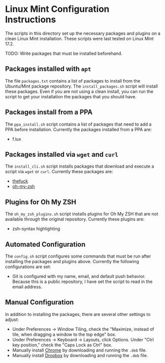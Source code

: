 # Linux Mint Configuration Instructions

The scripts in this directory set up the necessary packages and plugins on a
clean Linux Mint installation. These scripts were last tested on Linux Mint
17.2.

TODO: Write packages that must be installed beforehand.

## Packages installed with `apt`

The file `packages.txt` contains a list of packages to install from the
Ubuntu/Mint package repository. The `install_packages.sh` script will install
these packages. Even if you are not using a clean install, you can run the
script to get your installation the packages that you should have.

## Packages install from a PPA

The `ppa_install.sh` script contains a list of packages that need to add a PPA
before installation. Currently the packages installed from a PPA are:

* f.lux

## Packages installed via `wget` and `curl`

The `install_cli.sh` script installs packages that download and execute a script
via `wget` or `curl`. Currently these packages are:

* [thefuck](https://www.github.com/nvbn/thefuck)
* [oh-my-zsh](https://www.github.com/robbyrussell/oh-my-zsh)

## Plugins for Oh My ZSH

The `oh_my_zsh_plugins.sh` script installs plugins for Oh My ZSH that are not
available through the original repository. Currently these plugins are:

* zsh-syntax highlighting

## Automated Configuration

The `config.sh` script configures some commands that must be run after
installing the packages and plugins above. Currently the following
configurations are set:

* Git is configured with my name, email, and default push behavior. Because this
  is a public repository, I have set the script to read in the email address.

## Manual Configuration

In addition to installing the packages, there are several other settings to
adjust:

* Under Preferences -> Window Tiling, check the "Maximize, instead of tile, when
  dragging a window to the top edge" box.
* Under Preferences -> Keyboard -> Layouts, click Options. Under "Ctrl key
  position," check the "Caps Lock as Ctrl" box.
* Manually install [Chrome](https://www.google.com/chrome) by downloading and
  running the `.deb` file.
* Manually install [Dropbox](https://www.dropbox.com/install) by downloading and
  running the `.deb` file.
